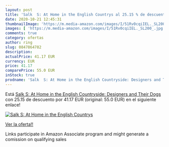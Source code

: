 ```yaml
---
layout: post
title: 'Salk  S: At Home in the English Countrys al 25.15 % de descuento'
date: 2020-10-21 12:45:31
thumbnailImage: 'https://m.media-amazon.com/images/I/51Rv0cqiIEL._SL200_.jpg'
images: [ 'https://m.media-amazon.com/images/I/51Rv0cqiIEL._SL200_.jpg' ]
comments: true
category: ofertas
author: ring
slug: 0847864782
description:
actualPrice: 41.17 EUR
currency: EUR
price: 41.17
comparePrice: 55.0 EUR
inStock: true
prodname: 'Salk  S: At Home in the English Countryside: Designers and Their Dogs'
---
```


Está [Salk  S: At Home in the English Countryside: Designers and Their Dogs](https://www.amazon.es/dp/0847864782/?tag=tolees-21) con 25.15 de descuento por 41.17 EUR (original: 55.0 EUR) en el siguiente enlace!

[![Salk  S: At Home in the English Countrys](https://m.media-amazon.com/images/I/51Rv0cqiIEL._SL200_.jpg)](https://www.amazon.es/dp/0847864782/?tag=tolees-21)

[Ver la oferta!!](https://www.amazon.es/dp/0847864782/?tag=tolees-21)

Links participate in Amazon Associate program and might generate a comission on qualifying sales


